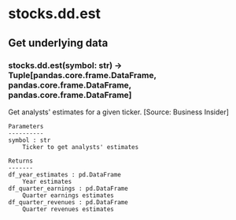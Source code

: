 # stocks.dd.est

## Get underlying data 
### stocks.dd.est(symbol: str) -> Tuple[pandas.core.frame.DataFrame, pandas.core.frame.DataFrame, pandas.core.frame.DataFrame]

Get analysts' estimates for a given ticker. [Source: Business Insider]

    Parameters
    ----------
    symbol : str
        Ticker to get analysts' estimates

    Returns
    -------
    df_year_estimates : pd.DataFrame
        Year estimates
    df_quarter_earnings : pd.DataFrame
        Quarter earnings estimates
    df_quarter_revenues : pd.DataFrame
        Quarter revenues estimates
